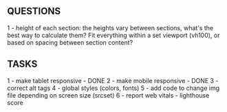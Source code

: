 ## QUESTIONS

1 - height of each section: the heights vary between sections, what's the best way to calculate them? Fit everything within a set viewport (vh100), or based on spacing between section content?

## TASKS

1 - make tablet responsive - DONE
2 - make mobile responsive - DONE
3 - correct alt tags
4 - global styles (colors, fonts)
5 - add code to change img file depending on screen size (srcset)
6 - report web vitals - lighthouse score 